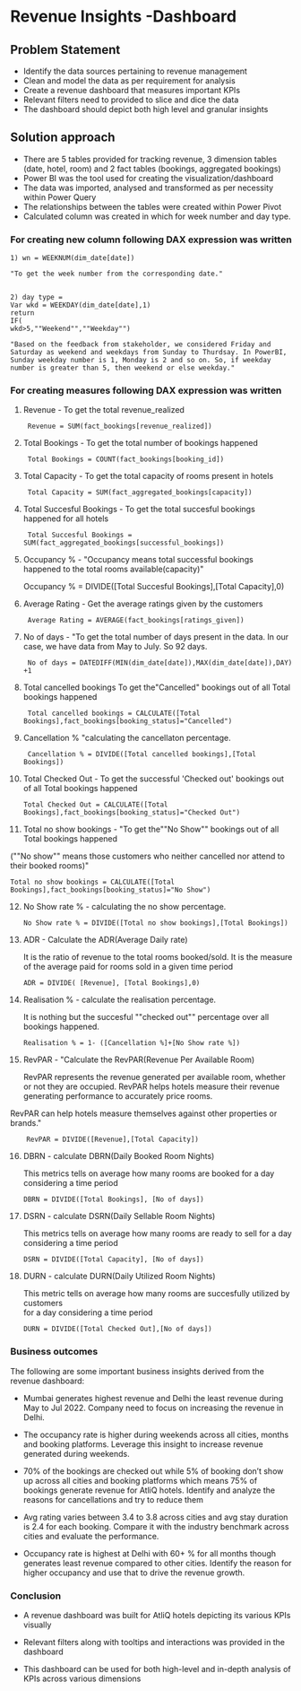 

# Revenue Insights -Dashboard

## Problem Statement

- Identify the data sources pertaining to revenue management
- Clean and model the data as per requirement for analysis
- Create a revenue dashboard that measures important KPIs 
- Relevant filters need to provided to slice and dice the data
- The dashboard should depict both high level and granular insights


## Solution approach

- There are 5 tables provided for tracking revenue, 3 dimension tables (date, hotel, room) and 2 fact tables (bookings, aggregated bookings)
- Power BI was the tool used for creating the visualization/dashboard
- The data was imported, analysed and transformed as per necessity within Power Query
- The relationships between the tables were created within Power Pivot
-  Calculated column was created in which for week number and day type.

### For creating new column following DAX expression was written

    1) wn = WEEKNUM(dim_date[date])

    "To get the week number from the corresponding date."


    2) day type = 
    Var wkd = WEEKDAY(dim_date[date],1)
    return
    IF(
    wkd>5,""Weekend"",""Weekday"")

    "Based on the feedback from stakeholder, we considered Friday and Saturday as weekend and weekdays from Sunday to Thurdsay. In PowerBI, Sunday weekday number is 1, Monday is 2 and so on. So, if weekday number is greater than 5, then weekend or else weekday."

### For creating measures following DAX expression was written

1) Revenue	- To get the total revenue_realized	
    
        Revenue = SUM(fact_bookings[revenue_realized])

2) Total Bookings -	To get the total number of bookings happened	
    
        Total Bookings = COUNT(fact_bookings[booking_id])

3) Total Capacity -	To get the total capacity of rooms present in hotels
	
        Total Capacity = SUM(fact_aggregated_bookings[capacity])

4) Total Succesful Bookings	- To get the total succesful bookings happened for all hotels	

        Total Succesful Bookings = SUM(fact_aggregated_bookings[successful_bookings])

5) Occupancy %  -	"Occupancy means total successful bookings happened to the 
total rooms available(capacity)"	

    Occupancy % = DIVIDE([Total Succesful Bookings],[Total Capacity],0)

6) Average Rating	- Get the average ratings given by the customers	

        Average Rating = AVERAGE(fact_bookings[ratings_given])

7) No of days -	"To get the total number of days present in the data. In our case, we have data from May to July. So 92 days.

        No of days = DATEDIFF(MIN(dim_date[date]),MAX(dim_date[date]),DAY) +1

8) Total cancelled bookings	To get the"Cancelled" bookings out of all Total bookings happened	
    
        Total cancelled bookings = CALCULATE([Total Bookings],fact_bookings[booking_status]="Cancelled")

9) Cancellation %	"calculating the cancellaton percentage.

        Cancellation % = DIVIDE([Total cancelled bookings],[Total Bookings])

10) Total Checked Out -	To get the successful 'Checked out' bookings out of all Total bookings happened	
 
        Total Checked Out = CALCULATE([Total Bookings],fact_bookings[booking_status]="Checked Out")

11) Total no show bookings - "To get the""No Show"" bookings out of all Total bookings happened 

(""No show"" means those customers who neither cancelled nor attend to their booked rooms)"	

    Total no show bookings = CALCULATE([Total Bookings],fact_bookings[booking_status]="No Show")


12) No Show rate %	- calculating the no show percentage.

        No Show rate % = DIVIDE([Total no show bookings],[Total Bookings])

13) ADR - Calculate the ADR(Average Daily rate)

    It is the ratio of revenue to the total rooms booked/sold. 
It is the measure of the average paid for rooms sold in a given time period	

        ADR = DIVIDE( [Revenue], [Total Bookings],0)

14) Realisation %	- calculate  the realisation percentage.

    It is nothing but the succesful ""checked out"" percentage over all bookings happened.

        Realisation % = 1- ([Cancellation %]+[No Show rate %])      

15) RevPAR -	"Calculate the RevPAR(Revenue Per Available Room)

    RevPAR represents the revenue generated per available room, whether or not they are occupied. 
RevPAR helps hotels measure their revenue generating performance to accurately price rooms. 

RevPAR can help hotels measure themselves against other properties or brands."	

        RevPAR = DIVIDE([Revenue],[Total Capacity])
16) DBRN - calculate DBRN(Daily Booked Room Nights)

    This metrics tells on average how many rooms are booked for a day considering a time period

        DBRN = DIVIDE([Total Bookings], [No of days])

17) DSRN -	calculate DSRN(Daily Sellable Room Nights)

    This metrics tells on average how many rooms are ready to sell for a day considering a time period

        DSRN = DIVIDE([Total Capacity], [No of days])

18) DURN - calculate DURN(Daily Utilized Room Nights)

    This metric tells on average how many rooms are succesfully utilized by customers   
    for a day considering a time period

        DURN = DIVIDE([Total Checked Out],[No of days])

### Business outcomes

The following are some important business insights derived from the revenue dashboard:

- Mumbai generates highest revenue and Delhi the least revenue during May to Jul 2022.  Company need to focus on increasing the revenue in Delhi.

- The occupancy rate is higher during weekends across all cities, months and booking platforms. Leverage this insight to increase revenue generated during weekends.

- 70% of the bookings are checked out while 5% of booking don’t show up across all cities and booking platforms which means 75% of bookings generate revenue for AtliQ hotels. Identify and analyze the reasons for cancellations and try to reduce them

- Avg rating varies between 3.4 to 3.8 across cities and avg stay duration is 2.4 for each booking. Compare it with the industry benchmark across cities and evaluate the performance.

- Occupancy rate is highest at Delhi with 60+ % for all months though generates least revenue compared to other cities. Identify the reason for higher occupancy and use that to drive the revenue growth.

### Conclusion

- A revenue dashboard was built for AtliQ hotels depicting its various KPIs visually

- Relevant filters along with tooltips and interactions was provided in the dashboard

- This dashboard can be used for both high-level and in-depth analysis of KPIs across various dimensions









      



















